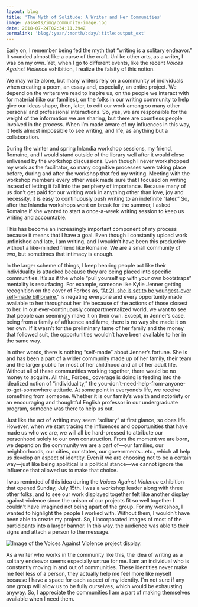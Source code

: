 ```yaml
---
layout: blog
title: 'The Myth of Solitude: A Writer and Her Communities'
image: /assets/img/community-image.jpg
date: 2018-07-24T02:34:11.394Z
permalink: 'blog/:year/:month/:day/:title:output_ext'
---
```

Early on, I remember being fed the myth that “writing is a solitary endeavor.” It sounded almost like a curse of the craft. Unlike other arts, as a writer, I was on my own. Yet, when I go to different events, like the recent _Voices Against Violence_ exhibition, I realize the falsity of this notion.



We may write alone, but many writers rely on a community of individuals when creating a poem, an essay and, especially, an entire project. We depend on the writers we read to inspire us, on the people we interact with for material (like our families), on the folks in our writing community to help give our ideas shape, then, later, to edit our work among so many other personal and professional interactions. So, yes, we are responsible for the weight of the information we are sharing, but there are countless people involved in the process. When I’m made aware of my influences in this way, it feels almost impossible to see writing, and life, as anything but a collaboration.



During the winter and spring Inlandia workshop sessions, my friend, Romaine, and I would stand outside of the library well after it would close enlivened by the workshop discussions. Even though I never workshopped my work as the facilitator, so many cognitive processes were taking place before, during and after the workshop that fed my writing. Meeting with the workshop members every other week made sure that I focused on writing instead of letting it fall into the periphery of importance. Because many of us don’t get paid for our writing work in anything other than love, joy and necessity, it is easy to continuously push writing to an indefinite “later.” So, after the Inlandia workshops went on break for the summer, I asked Romaine if she wanted to start a once-a-week writing session to keep us writing and accountable. 



This has become an increasingly important component of my process because it means that I have a goal. Even though I constantly upload work unfinished and late, I am writing, and I wouldn’t have been this productive without a like-minded friend like Romaine. We are a small community of two, but sometimes that intimacy is enough.



In the larger scheme of things, I keep hearing people act like their individuality is attacked because they are being placed into specific communities. It’s as if the whole “pull yourself up with your own bootstraps” mentality is resurfacing. For example, someone like Kylie Jenner getting recognition on the cover of Forbes as, “[At 21, she is set to be youngest-ever self-made billionaire,](https://www.forbes.com/sites/forbesdigitalcovers/2018/07/11/how-20-year-old-kylie-jenner-built-a-900-million-fortune-in-less-than-3-years/)” is negating everyone and every opportunity made available to her throughout her life because of the actions of those closest to her. In our ever-continuously compartmentalized world, we want to see that people can seemingly make it on their own. Except, in Jenner’s case, being from a family of affluence and fame, there is no way she made it on her own. If it wasn’t for the preliminary fame of her family and the money that followed suit, the opportunities wouldn’t have been available to her in the same way. 



In other words, there is nothing “self-made” about Jenner’s fortune. She is and has been a part of a wider community made up of her family, their team and the larger public for most of her childhood and all of her adult life. Without all of these communities working together, there would be no money to acquire. All this_ Forbes_ coverage is doing is feeding into the idealized notion of “individuality,” the you-don’t-need-help-from-anyone-to-get-somewhere attitude. At some point in everyone’s life, we receive something from someone. Whether it is our family’s wealth and notoriety or an encouraging and thoughtful English professor in our undergraduate program, someone was there to help us out. 



Just like the act of writing may seem “solitary” at first glance, so does life. However, when we start tracing the influences and opportunities that have made us who we are, we will all be hard-pressed to attribute our personhood solely to our own construction. From the moment we are born, we depend on the community we are a part of—our families, our neighborhoods, our cities, our states, our governments…etc., which all help us develop an aspect of identity. Even if we are choosing not to be a certain way—just like being apolitical is a political stance—we cannot ignore the influence that allowed us to make that choice. 



I was reminded of this idea during the _Voices Against Violence_ exhibition that opened Sunday, July 15th. I was a workshop leader along with three other folks, and to see our work displayed together felt like another display against violence since the unison of our projects fit so well together I couldn't have imagined not being apart of the group. For my workshop, I wanted to highlight the people I worked with. Without them, I wouldn’t have been able to create my project. So, I incorporated images of most of the participants into a larger banner. In this way, the audience was able to their signs and attach a person to the message. 

![Image of the Voices Against Violence project display.](/assets/img/img_0679.jpg)

As a writer who works in the community like this, the idea of writing as a solitary endeavor seems especially untrue for me. I am an individual who is constantly moving in and out of communities. These identities never make me feel less of a person, they actually help me feel more like myself because I have a space for each aspect of my identity. I’m not sure if any one group will allow us to be fully ourselves, which would be exhausting anyway. So, I appreciate the communities I am a part of making themselves available when I need them.

